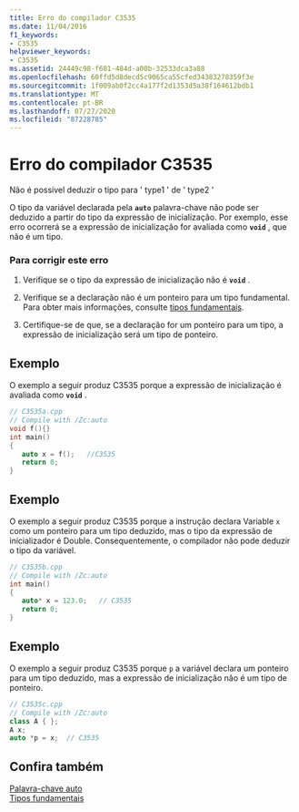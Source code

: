```yaml
---
title: Erro do compilador C3535
ms.date: 11/04/2016
f1_keywords:
- C3535
helpviewer_keywords:
- C3535
ms.assetid: 24449c98-f681-484d-a00b-32533dca3a88
ms.openlocfilehash: 60ffd5d8decd5c9065ca55cfed34383278359f3e
ms.sourcegitcommit: 1f009ab0f2cc4a177f2d1353d5a38f164612bdb1
ms.translationtype: MT
ms.contentlocale: pt-BR
ms.lasthandoff: 07/27/2020
ms.locfileid: "87228785"
---
```

# <a name="compiler-error-c3535"></a>Erro do compilador C3535

Não é possível deduzir o tipo para ' type1 ' de ' type2 '

O tipo da variável declarada pela **`auto`** palavra-chave não pode ser deduzido a partir do tipo da expressão de inicialização. Por exemplo, esse erro ocorrerá se a expressão de inicialização for avaliada como **`void`** , que não é um tipo.

### <a name="to-correct-this-error"></a>Para corrigir este erro

1. Verifique se o tipo da expressão de inicialização não é **`void`** .

1. Verifique se a declaração não é um ponteiro para um tipo fundamental. Para obter mais informações, consulte [tipos fundamentais](../../cpp/fundamental-types-cpp.md).

1. Certifique-se de que, se a declaração for um ponteiro para um tipo, a expressão de inicialização será um tipo de ponteiro.

## <a name="example"></a>Exemplo

O exemplo a seguir produz C3535 porque a expressão de inicialização é avaliada como **`void`** .

```cpp
// C3535a.cpp
// Compile with /Zc:auto
void f(){}
int main()
{
   auto x = f();   //C3535
   return 0;
}
```

## <a name="example"></a>Exemplo

O exemplo a seguir produz C3535 porque a instrução declara Variable `x` como um ponteiro para um tipo deduzido, mas o tipo da expressão de inicializador é Double. Consequentemente, o compilador não pode deduzir o tipo da variável.

```cpp
// C3535b.cpp
// Compile with /Zc:auto
int main()
{
   auto* x = 123.0;   // C3535
   return 0;
}
```

## <a name="example"></a>Exemplo

O exemplo a seguir produz C3535 porque `p` a variável declara um ponteiro para um tipo deduzido, mas a expressão de inicialização não é um tipo de ponteiro.

```cpp
// C3535c.cpp
// Compile with /Zc:auto
class A { };
A x;
auto *p = x;  // C3535
```

## <a name="see-also"></a>Confira também

[Palavra-chave auto](../../cpp/auto-keyword.md)<br/>
[Tipos fundamentais](../../cpp/fundamental-types-cpp.md)
